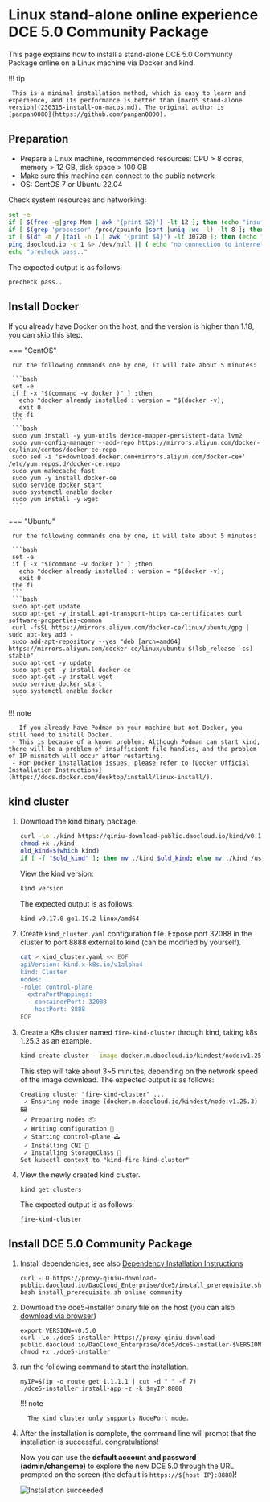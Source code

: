 # Linux stand-alone online experience DCE 5.0 Community Package

This page explains how to install a stand-alone DCE 5.0 Community Package online on a Linux machine via Docker and kind.

!!! tip

     This is a minimal installation method, which is easy to learn and experience, and its performance is better than [macOS stand-alone version](230315-install-on-macos.md). The original author is [panpan0000](https://github.com/panpan0000).

## Preparation

- Prepare a Linux machine, recommended resources: CPU > 8 cores, memory > 12 GB, disk space > 100 GB
- Make sure this machine can connect to the public network
- OS: CentOS 7 or Ubuntu 22.04

Check system resources and networking:

```bash
set -e
if [ $(free -g|grep Mem | awk '{print $2}') -lt 12 ]; then (echo "insufficient memory! (should >=12G)"; exit 1); fi
if [ $(grep 'processor' /proc/cpuinfo |sort |uniq |wc -l) -lt 8 ]; then (echo "insufficient CPU! (should >=8C)"; exit 1); fi
if [ $(df -m / |tail -n 1 | awk '{print $4}') -lt 30720 ]; then (echo "insufficient free disk space of root partition!(should >=30G)"; exit 1) ;
ping daocloud.io -c 1 &> /dev/null || ( echo "no connection to internet! abort." && exit 1; )
echo "precheck pass.."
```

The expected output is as follows:

```console
precheck pass..
```

## Install Docker

If you already have Docker on the host, and the version is higher than 1.18, you can skip this step.

=== "CentOS"

     run the following commands one by one, it will take about 5 minutes:

     ```bash
     set -e
     if [ -x "$(command -v docker )" ] ;then
       echo "docker already installed : version = "$(docker -v);
       exit 0
     the fi
     ```
     ```bash
     sudo yum install -y yum-utils device-mapper-persistent-data lvm2
     sudo yum-config-manager --add-repo https://mirrors.aliyun.com/docker-ce/linux/centos/docker-ce.repo
     sudo sed -i 's+download.docker.com+mirrors.aliyun.com/docker-ce+' /etc/yum.repos.d/docker-ce.repo
     sudo yum makecache fast
     sudo yum -y install docker-ce
     sudo service docker start
     sudo systemctl enable docker
     sudo yum install -y wget
     ```

=== "Ubuntu"

     run the following commands one by one, it will take about 5 minutes:

     ```bash
     set -e
     if [ -x "$(command -v docker )" ] ;then
       echo "docker already installed : version = "$(docker -v);
       exit 0
     the fi
     ```
     ```bash
     sudo apt-get update
     sudo apt-get -y install apt-transport-https ca-certificates curl software-properties-common
     curl -fsSL https://mirrors.aliyun.com/docker-ce/linux/ubuntu/gpg | sudo apt-key add -
     sudo add-apt-repository --yes "deb [arch=amd64] https://mirrors.aliyun.com/docker-ce/linux/ubuntu $(lsb_release -cs) stable"
     sudo apt-get -y update
     sudo apt-get -y install docker-ce
     sudo apt-get -y install wget
     sudo service docker start
     sudo systemctl enable docker
     ```

!!! note

     - If you already have Podman on your machine but not Docker, you still need to install Docker.
     - This is because of a known problem: Although Podman can start kind, there will be a problem of insufficient file handles, and the problem of IP mismatch will occur after restarting.
     - For Docker installation issues, please refer to [Docker Official Installation Instructions](https://docs.docker.com/desktop/install/linux-install/).

## kind cluster

1. Download the kind binary package.

     ```bash
     curl -Lo ./kind https://qiniu-download-public.daocloud.io/kind/v0.17.0/kind-linux-amd64
     chmod +x ./kind
     old_kind=$(which kind)
     if [ -f "$old_kind" ]; then mv ./kind $old_kind; else mv ./kind /usr/bin/kind ;
     ```

     View the kind version:

     ```bash
     kind version
     ```

     The expected output is as follows:

     ```console
     kind v0.17.0 go1.19.2 linux/amd64
     ```

1. Create `kind_cluster.yaml` configuration file. Expose port 32088 in the cluster to port 8888 external to kind (can be modified by yourself).

     ```bash
     cat > kind_cluster.yaml << EOF
     apiVersion: kind.x-k8s.io/v1alpha4
     kind: Cluster
     nodes:
     -role: control-plane
       extraPortMappings:
       - containerPort: 32088
         hostPort: 8888
     EOF
     ```

1. Create a K8s cluster named `fire-kind-cluster` through kind, taking k8s 1.25.3 as an example.

     ```bash
     kind create cluster --image docker.m.daocloud.io/kindest/node:v1.25.3 --name=fire-kind-cluster --config=kind_cluster.yaml
     ```

     This step will take about 3~5 minutes, depending on the network speed of the image download. The expected output is as follows:

     ```console
     Creating cluster "fire-kind-cluster" ...
      ✓ Ensuring node image (docker.m.daocloud.io/kindest/node:v1.25.3) 🖼
      ✓ Preparing nodes 📦
      ✓ Writing configuration 📜
      ✓ Starting control-plane 🕹️
      ✓ Installing CNI 🔌
      ✓ Installing StorageClass 💾
     Set kubectl context to "kind-fire-kind-cluster"
     ```

1. View the newly created kind cluster.

     ```console
     kind get clusters
     ```

     The expected output is as follows:

     ```console
     fire-kind-cluster
     ```

## Install DCE 5.0 Community Package

1. Install dependencies, see also [Dependency Installation Instructions](../install/install-tools.md)

     ```shell
     curl -LO https://proxy-qiniu-download-public.daocloud.io/DaoCloud_Enterprise/dce5/install_prerequisite.sh
     bash install_prerequisite.sh online community
     ```

1. Download the dce5-installer binary file on the host (you can also [download via browser](../download/dce5.md))

     ```shell
     export VERSION=v0.5.0
     curl -Lo ./dce5-installer https://proxy-qiniu-download-public.daocloud.io/DaoCloud_Enterprise/dce5/dce5-installer-$VERSION
     chmod +x ./dce5-installer
     ```

1. run the following command to start the installation.

     ```shell
     myIP=$(ip -o route get 1.1.1.1 | cut -d " " -f 7)
     ./dce5-installer install-app -z -k $myIP:8888
     ```

     !!! note

         The kind cluster only supports NodePort mode.

1. After the installation is complete, the command line will prompt that the installation is successful. congratulations!

     Now you can use the **default account and password (admin/changeme)** to explore the new DCE 5.0 through the URL prompted on the screen (the default is `https://${host IP}:8888`)!

     ![Installation succeeded](https://docs.daocloud.io/daocloud-docs-images/docs/install/images/success.png)
